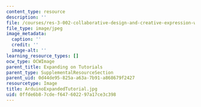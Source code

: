 ```yaml
---
content_type: resource
description: ''
file: /courses/res-3-002-collaborative-design-and-creative-expression-with-arduino-microcontrollers-january-iap-2017/0ffde6b87cdef647602297a17ce3c398_ArduinoExpandedTutorial.jpg
file_type: image/jpeg
image_metadata:
  caption: ''
  credit: ''
  image-alt: ''
learning_resource_types: []
ocw_type: OCWImage
parent_title: Expanding on Tutorials
parent_type: SupplementalResourceSection
parent_uid: 0d44de95-825a-a63a-7b91-a868679f2427
resourcetype: Image
title: ArduinoExpandedTutorial.jpg
uid: 0ffde6b8-7cde-f647-6022-97a17ce3c398
---
```

